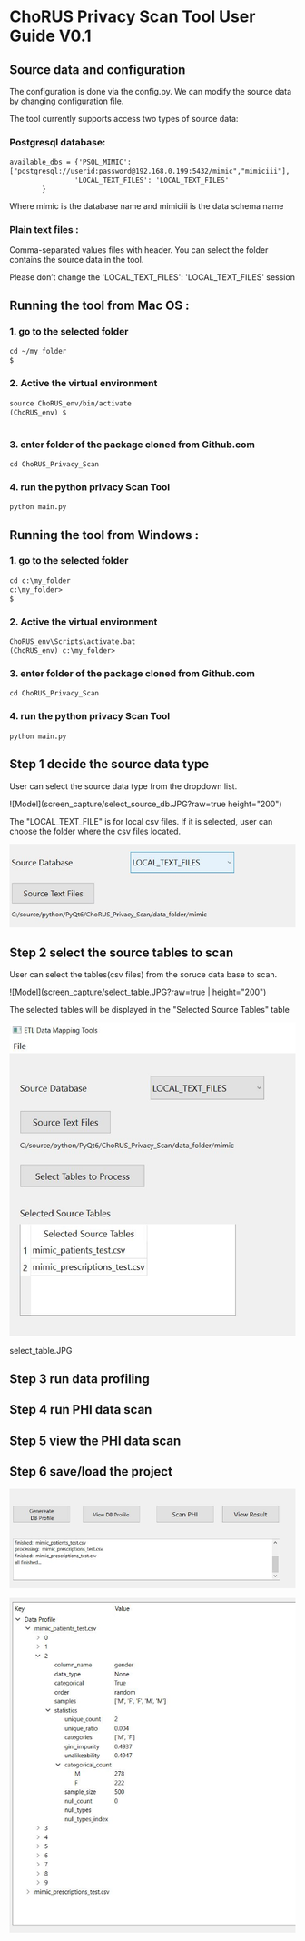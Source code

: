 # ChoRUS Privacy Scan Tool User Guide V0.1
 
## Source data and configuration

The configuration is done via the config.py. We can modify the source data by changing configuration file.

The tool currently supports access two types of source data:

### Postgresql database:  

~~~
available_dbs = {'PSQL_MIMIC': ["postgresql://userid:password@192.168.0.199:5432/mimic","mimiciii"],
                'LOCAL_TEXT_FILES': 'LOCAL_TEXT_FILES'
        }
~~~        

Where mimic is the database name and mimiciii is the data schema name

### Plain text files :  

Comma-separated values files with header. You can select the folder contains the source data in the tool.

Please don’t change the 'LOCAL_TEXT_FILES': 'LOCAL_TEXT_FILES' session
 

## Running the tool from Mac OS :

### 1. go to the selected folder
~~~
cd ~/my_folder
$
~~~

### 2. Active the virtual environment
~~~
source ChoRUS_env/bin/activate
(ChoRUS_env) $
 
~~~

### 3. enter folder of the package cloned from Github.com 
~~~
cd ChoRUS_Privacy_Scan
~~~

### 4. run the python privacy Scan Tool
~~~
python main.py
~~~
 

## Running the tool from Windows :

### 1. go to the selected folder
~~~
cd c:\my_folder
c:\my_folder>
$
~~~

### 2. Active the virtual environment
~~~
ChoRUS_env\Scripts\activate.bat
(ChoRUS_env) c:\my_folder>
~~~

### 3. enter folder of the package cloned from Github.com 
~~~
cd ChoRUS_Privacy_Scan
~~~

### 4. run the python privacy Scan Tool
~~~
python main.py
~~~
 
## Step 1 decide the source data type 
User can select the source data type from the dropdown list. 

![Model](screen_capture/select_source_db.JPG?raw=true height="200")

The "LOCAL_TEXT_FILE" is for local csv files. If it is selected, user can  choose the folder where the csv files located.

![Model](screen_capture/csv_files.JPG?raw=true)

## Step 2 select the source tables to scan 

User can select the tables(csv files) from the soruce data base to scan.

![Model](screen_capture/select_table.JPG?raw=true | height="200")

The selected tables will be displayed in the "Selected Source Tables" table

![Model](screen_capture/selected_tables.JPG?raw=true)

select_table.JPG

## Step 3 run data profiling 

## Step 4 run PHI data scan

## Step 5 view the PHI data scan


## Step 6 save/load the project



![Model](screen_capture/Profiling.JPG?raw=true)

![Model](screen_capture/Profiling_result.JPG?raw=true)
 
 





